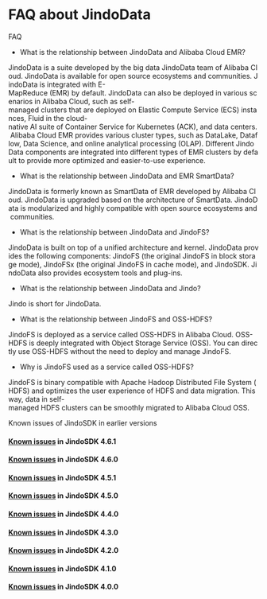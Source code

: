 # FAQ about JindoData

FAQ

*   What is the relationship between JindoData and Alibaba Cloud EMR? 
    

JindoData is a suite developed by the big data JindoData team of Alibaba Cloud. JindoData is available for open source ecosystems and communities. JindoData is integrated with E-MapReduce (EMR) by default. JindoData can also be deployed in various scenarios in Alibaba Cloud, such as self-managed clusters that are deployed on Elastic Compute Service (ECS) instances, Fluid in the cloud-native AI suite of Container Service for Kubernetes (ACK), and data centers. Alibaba Cloud EMR provides various cluster types, such as DataLake, Dataflow, Data Science, and online analytical processing (OLAP). Different JindoData components are integrated into different types of EMR clusters by default to provide more optimized and easier-to-use experience. 

*   What is the relationship between JindoData and EMR SmartData? 
    

JindoData is formerly known as SmartData of EMR developed by Alibaba Cloud. JindoData is upgraded based on the architecture of SmartData. JindoData is modularized and highly compatible with open source ecosystems and communities. 

*   What is the relationship between JindoData and JindoFS? 
    

JindoData is built on top of a unified architecture and kernel. JindoData provides the following components: JindoFS (the original JindoFS in block storage mode), JindoFSx (the original JindoFS in cache mode), and JindoSDK. JindoData also provides ecosystem tools and plug-ins. 

*   What is the relationship between JindoData and Jindo? 
    

Jindo is short for JindoData. 

*   What is the relationship between JindoFS and OSS-HDFS?
    

JindoFS is deployed as a service called OSS-HDFS in Alibaba Cloud. OSS-HDFS is deeply integrated with Object Storage Service (OSS). You can directly use OSS-HDFS without the need to deploy and manage JindoFS. 

*   Why is JindoFS used as a service called OSS-HDFS? 
    

JindoFS is binary compatible with Apache Hadoop Distributed File System (HDFS) and optimizes the user experience of HDFS and data migration. This way, data in self-managed HDFS clusters can be smoothly migrated to Alibaba Cloud OSS. 

Known issues of JindoSDK in earlier versions

#### [Known issues](https://github.com/aliyun/alibabacloud-jindodata/blob/master/docs/user/4.x/4.6.x/4.6.1/known-issues.md) in JindoSDK 4.6.1

#### [Known issues](https://github.com/aliyun/alibabacloud-jindodata/blob/master/docs/user/4.x/4.6.x/4.6.0/known-issues.md) in JindoSDK 4.6.0

#### [Known issues](https://github.com/aliyun/alibabacloud-jindodata/blob/master/docs/user/4.x/4.5.x/4.5.1/known-issues.md) in JindoSDK 4.5.1

#### [Known issues](https://github.com/aliyun/alibabacloud-jindodata/blob/master/docs/user/4.x/4.5.x/4.5.0/known-issues.md) in JindoSDK 4.5.0

#### [Known issues](https://github.com/aliyun/alibabacloud-jindodata/blob/master/docs/user/4.x/4.4.0/known-issues.md) in JindoSDK 4.4.0

#### [Known issues](https://github.com/aliyun/alibabacloud-jindodata/blob/master/docs/user/4.x/4.3.0/known-issues.md) in JindoSDK 4.3.0

#### [Known issues](https://github.com/aliyun/alibabacloud-jindodata/blob/master/docs/user/4.x/4.2.0/known-issues.md) in JindoSDK 4.2.0

#### [Known issues](https://github.com/aliyun/alibabacloud-jindodata/blob/master/docs/user/4.x/4.1.0/known-issues.md) in JindoSDK 4.1.0

#### [Known issues](https://github.com/aliyun/alibabacloud-jindodata/blob/master/docs/user/4.x/4.0.0/known-issues.md) in JindoSDK 4.0.0
